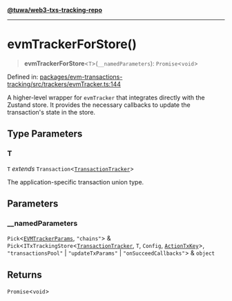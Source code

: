 [**@tuwa/web3-txs-tracking-repo**](../../../README.md)

***

# evmTrackerForStore()

> **evmTrackerForStore**\<`T`\>(`__namedParameters`): `Promise`\<`void`\>

Defined in: [packages/evm-transactions-tracking/src/trackers/evmTracker.ts:144](https://github.com/TuwaIO/web3-transactions-tracking/blob/b90304bc8064531937db86944c69f0931d7db871/packages/evm-transactions-tracking/src/trackers/evmTracker.ts#L144)

A higher-level wrapper for `evmTracker` that integrates directly with the Zustand store.
It provides the necessary callbacks to update the transaction's state in the store.

## Type Parameters

### T

`T` *extends* `Transaction`\<[`TransactionTracker`](../enumerations/TransactionTracker.md)\>

The application-specific transaction union type.

## Parameters

### \_\_namedParameters

`Pick`\<[`EVMTrackerParams`](../type-aliases/EVMTrackerParams.md), `"chains"`\> & `Pick`\<`ITxTrackingStore`\<[`TransactionTracker`](../enumerations/TransactionTracker.md), `T`, `Config`, [`ActionTxKey`](../type-aliases/ActionTxKey.md)\>, `"transactionsPool"` \| `"updateTxParams"` \| `"onSucceedCallbacks"`\> & `object`

## Returns

`Promise`\<`void`\>
